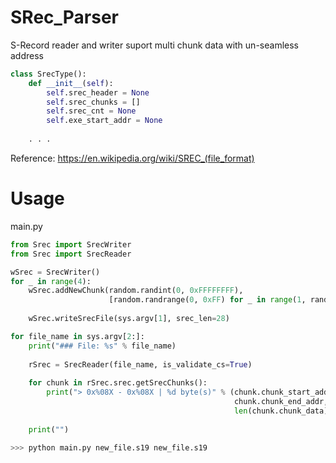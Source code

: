# SRec_Parser
S-Record reader and writer suport multi chunk data with un-seamless address
```python
class SrecType():
    def __init__(self):
        self.srec_header = None
        self.srec_chunks = []
        self.srec_cnt = None
        self.exe_start_addr = None
    
    . . .
```
Reference: https://en.wikipedia.org/wiki/SREC_(file_format)

# Usage
main.py
```python
from Srec import SrecWriter
from Srec import SrecReader

wSrec = SrecWriter()
for _ in range(4):
    wSrec.addNewChunk(random.randint(0, 0xFFFFFFFF), 
                      [random.randrange(0, 0xFF) for _ in range(1, random.randint(10, 100000))])
    
    wSrec.writeSrecFile(sys.argv[1], srec_len=28)

for file_name in sys.argv[2:]:
    print("### File: %s" % file_name)
    
    rSrec = SrecReader(file_name, is_validate_cs=True)
    
    for chunk in rSrec.srec.getSrecChunks():
        print("> 0x%08X - 0x%08X | %d byte(s)" % (chunk.chunk_start_addr, 
                                                  chunk.chunk_end_addr, 
                                                  len(chunk.chunk_data)))
    
    print("")
```

```bash
>>> python main.py new_file.s19 new_file.s19
```
